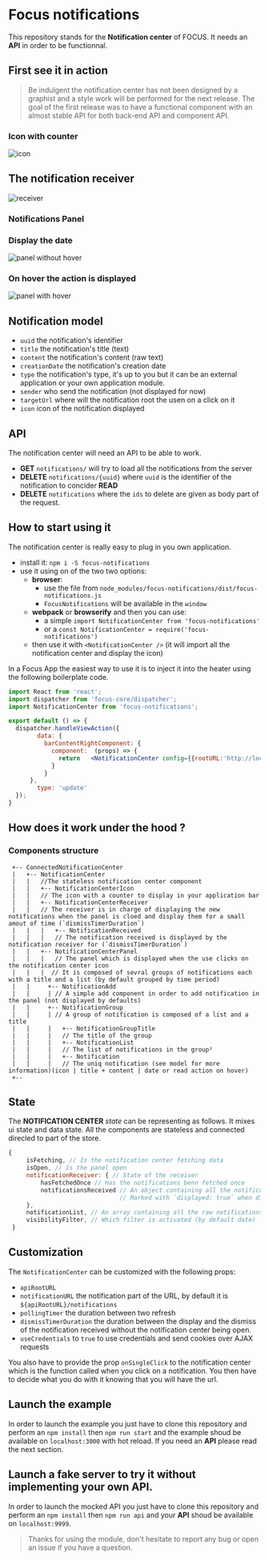 Focus notifications
=====================

This repository stands for the **Notification center** of FOCUS. It needs an **API** in order to be functionnal.

## First see it in action

> Be indulgent the notification center has not been designed by a graphist and a style work will be performed for the next release. The goal of the first release was to have a functional component with an almost stable API for both back-end API and component API.

### Icon with counter
![icon](https://cloud.githubusercontent.com/assets/286966/10824086/468f4b60-7e5f-11e5-88c8-889d0bf2c7ce.png)

## The notification receiver
![receiver](https://cloud.githubusercontent.com/assets/286966/10824216/d5b68cf4-7e5f-11e5-972d-9a2cdb634ffa.png)

### Notifications Panel

### Display the date
![panel without hover](https://cloud.githubusercontent.com/assets/286966/12809366/b4e1633a-cb1e-11e5-8d75-e51aaf270fc2.png)


### On hover the action is displayed
![panel with hover](https://cloud.githubusercontent.com/assets/286966/12809383/dd4c146e-cb1e-11e5-86da-52f2c73148c2.png)


## Notification model

- `uuid` the notification's identifier
- `title` the notification's title (text)
- `content` the notification's content (raw text)
- `creationDate` the notification's creation date
- `type` the notification's type, it's up to you but it can be an external application or your own application module.
- `sender` who send the notification (not displayed for now)
- `targetUrl` where will the notification root the usen on a click on it
- `icon` icon of the notification displayed

## API

The notification center will need an API to be able to work.

- **GET** `notifications/` will try to load all the notifications from the server
- **DELETE** `notifications/{uuid}` where `uuid` is the identifier of the notification to concider **READ**
- **DELETE** `notifications` where the `ids` to delete are given as body part of the request.

## How to start using it

The notification center is really easy to plug in you own application.
- install it: `npm i -S focus-notifications`
- use it using on of the two two options:
  - **browser**:
    - use the file from `node_modules/focus-notifications/dist/focus-notifications.js`
    - `FocusNotifications` will be available in the `window`
  - **webpack** or **browserify** and then you can use:
    - a simple `import NotificationCenter from 'focus-notifications'`
    - or a `const NotificationCenter = require('focus-notifications')`
  - then use it with `<NotificationCenter />` (it will import all the notification center and display the icon)

In a Focus App the easiest way to use it is to inject it into the heater using the following boilerplate code.
```jsx
import React from 'react';
import dispatcher from 'focus-core/dispatcher';
import NotificationCenter from 'focus-notifications';

export default () => {
  dispatcher.handleViewAction({
        data: {
          barContentRightComponent: {
            component:  (props) => {
              return   <NotificationCenter config={{rootURL:'http://localhost:9999/x/notification'}} onSingleClick={url => console.log('navigate', url)} />
            }
          }
      },
        type: 'update'
  });
}

 ```

## How does it work under the hood ?

### Components structure


```ascii
 +-- ConnectedNotificationCenter
 |   +-- NotificationCenter
 |   |   //The stateless notification center component
 |   |   +-- NotificationCenterIcon
 |   |   // The icon with a counter to display in your application bar
 |   |   +-- NotificationCenterReceiver
 |   |   // The receiver is in charge of displaying the new notifications when the panel is cloed and display them for a small amout of time (`dismissTimerDuration`)
 |   |   |   +-- NotificationReceived
 |   |   |   // The notification received is displayed by the notification receiver for (`dismissTimerDuration`)
 |   |   +-- NotificationCenterPanel
 |   |   |   // The panel which is displayed when the use clicks on the notification center icon
 |   |   |  // It is composed of sevral groups of notifications each with a title and a list (by default grouped by time period)
 |   |     +-- NotificationAdd
 |   |     | // A simple add component in order to add notification in the panel (not displayed by defaults)
 |   |     +-- NotificationGroup
 |   |     | // A group of notification is composed of a list and a title
 |   |     |   +-- NotificationGroupTitle
 |   |     |   // The title of the group
 |   |     |   +-- NotificationList
 |   |     |   // The list of notifications in the group²
 |   |     |   +-- Notification
 |   |     |   // The uniq notification (see model for more information)(icon | title + content | date or read action on hover)
 +--
 ```

## State

The **NOTIFICATION CENTER** _state_ can be representing as follows.
It mixes ui state and data state.
All the components are stateless and connected direcled to part of the store.

```js
{
     isFetching, // Is the notification center fetching data
     isOpen, // Is the panel open
     notificationReceiver: { // State of the receiver
         hasFetchedOnce // Has the notifications benn fetched once
         notificationsReceived // An object containing all the notifications.
                               // Marked with `displayed: true` when displayed.
     },
     notificationList, // An array containing all the raw notifications
     visibilityFilter, // Which filter is activated (by default date)
 }
```


## Customization

The `NotificationCenter` can be customized with the following props:
- `apiRootURL`
- `notificationURL` the notification part of the URL, by default it is `${apiRootURL}/notifications`
- `pollingTimer` the duration between two refresh
- `dismissTimerDuration` the duration between the display and the dismiss of the notification received without the notification center being open.
- `useCredentials` to `true` to use credentials and send cookies over AJAX requests

You also have to provide the prop `onSingleClick` to the notification center which is the function called when you click on a notification. You then have to decide what you do with it knowing that you will have the url.

## Launch the example
In order to launch the example you just have to clone this repository and perform an `npm install` then `npm run start` and the example shoud be available on `localhost:3000` with hot reload. If you need an **API** please read the next section.

## Launch a fake server to try it without implementing your own API.

In order to launch the mocked API you just have to clone this repository and perform an `npm install` then `npm run api` and your **API** shoud be available on `localhost:9999`.

> Thanks for using the module, don't hesitate to report any bug or open an issue if you have a question.
